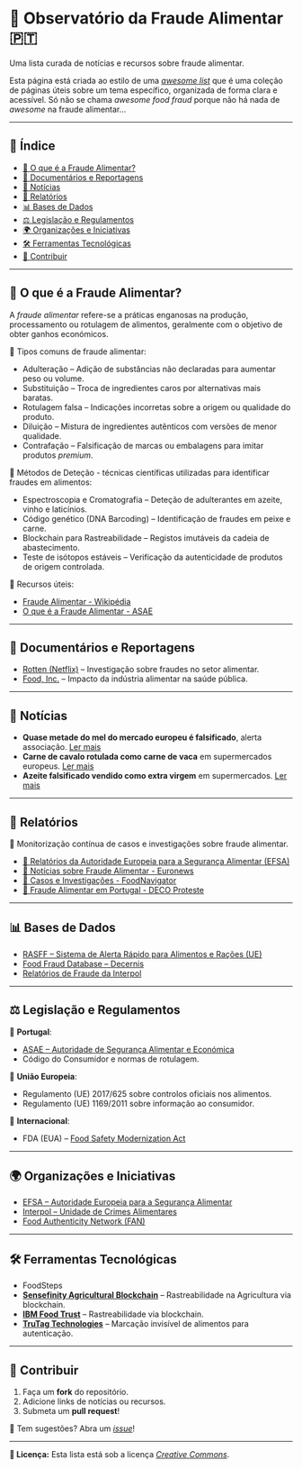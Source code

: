 # 📜 **Observatório da Fraude Alimentar** 🇵🇹

Uma lista curada de notícias e recursos sobre fraude alimentar.

Esta página está criada ao estilo de uma *[awesome list](https://github.com/sindresorhus/awesome)* que é uma coleção de páginas úteis sobre um tema específico, organizada de forma clara e acessível.
Só não se chama *awesome food fraud* porque não há nada de *awesome* na fraude alimentar...

---

## 📌 **Índice**

- [📖 O que é a Fraude Alimentar?](#-o-que-é-a-fraude-alimentar)
- [🎥 Documentários e Reportagens](#-documentários-e-reportagens)
- [📰 Notícias](#-notícias)
- [📄 Relatórios](#-relatórios)
- [📊 Bases de Dados](#-bases-de-dados)
- [⚖️ Legislação e Regulamentos](#️-legislação-e-regulamentos)
- [🌍 Organizações e Iniciativas](#-organizações-e-iniciativas)
- [🛠 Ferramentas Tecnológicas](#-ferramentas-tecnológicas)
- [🙌 Contribuir](#-contribuir)

---

## 📖 **O que é a Fraude Alimentar?**

A *fraude alimentar* refere-se a práticas enganosas na produção, processamento ou rotulagem de alimentos, geralmente com o objetivo de obter ganhos económicos.

🔹 Tipos comuns de fraude alimentar:

- Adulteração – Adição de substâncias não declaradas para aumentar peso ou volume.
- Substituição – Troca de ingredientes caros por alternativas mais baratas.
- Rotulagem falsa – Indicações incorretas sobre a origem ou qualidade do produto.
- Diluição – Mistura de ingredientes autênticos com versões de menor qualidade.
- Contrafação – Falsificação de marcas ou embalagens para imitar produtos *premium*.

🔬 Métodos de Deteção - técnicas científicas utilizadas para identificar fraudes em alimentos:

- Espectroscopia e Cromatografia – Deteção de adulterantes em azeite, vinho e laticínios.
- Código genético (DNA Barcoding) – Identificação de fraudes em peixe e carne.
- Blockchain para Rastreabilidade – Registos imutáveis da cadeia de abastecimento.
- Teste de isótopos estáveis – Verificação da autenticidade de produtos de origem controlada.

📌 Recursos úteis:

- [Fraude Alimentar - Wikipédia](https://pt.wikipedia.org/wiki/Fraude_alimentar)
- [O que é a Fraude Alimentar - ASAE](https://www.asae.gov.pt/inspecao-fiscalizacao/fraude-alimentar/o-que-e-a-fraude-alimentar.aspx)

---

## 🎥 **Documentários e Reportagens**

- [Rotten (Netflix)](https://www.netflix.com/title/80146284) – Investigação sobre fraudes no setor alimentar.
- [Food, Inc.](https://www.imdb.com/title/tt1286537/) – Impacto da indústria alimentar na saúde pública.

---

## 📰 **Notícias**

- **Quase metade do mel do mercado europeu é falsificado**, alerta associação. [Ler mais](https://www.publico.pt/2024/10/17/azul/noticia/quase-metade-mel-mercado-europeu-falsificado-alerta-associacao-2108300)
- **Carne de cavalo rotulada como carne de vaca** em supermercados europeus. [Ler mais](https://www.theguardian.com/uk/2013/may/10/horsemeat-scandal-fear-culprits-justice)
- **Azeite falsificado vendido como extra virgem** em supermercados. [Ler mais](https://elpais.com/sociedad/2023-06-30/golpe-al-fraude-del-aceite-de-oliva-143000-litros-se-vendian-como-virgen-extra-y-eran-mezclas-con-otras-grasas.html)

---

## 📄 **Relatórios**

🔎 Monitorização contínua de casos e investigações sobre fraude alimentar.

- [🔗 Relatórios da Autoridade Europeia para a Segurança Alimentar (EFSA)](https://www.efsa.europa.eu/en/publications)
- [🔗 Notícias sobre Fraude Alimentar - Euronews](https://www.euronews.com/tag/food-fraud)
- [🔗 Casos e Investigações - FoodNavigator](https://www.foodnavigator.com/)
- [🔗 Fraude Alimentar em Portugal - DECO Proteste](https://www.deco.proteste.pt/)

---

## 📊 **Bases de Dados**

- [RASFF – Sistema de Alerta Rápido para Alimentos e Rações (UE)](https://webgate.ec.europa.eu/rasff-window/screen/)
- [Food Fraud Database – Decernis](https://decernis.com/solutions/food-fraud-database/)
- [Relatórios de Fraude da Interpol](https://www.interpol.int/Crimes/Illicit-goods/Food-crime)

---

## ⚖️ **Legislação e Regulamentos**

📌 **Portugal**:

- [ASAE – Autoridade de Segurança Alimentar e Económica](https://www.asae.gov.pt/)
- Código do Consumidor e normas de rotulagem.

📌 **União Europeia**:

- Regulamento (UE) 2017/625 sobre controlos oficiais nos alimentos.
- Regulamento (UE) 1169/2011 sobre informação ao consumidor.

📌 **Internacional**:

- FDA (EUA) – [Food Safety Modernization Act](https://www.fda.gov/food/food-safety-modernization-act-fsma)

---

## 🌍 **Organizações e Iniciativas**

- [EFSA – Autoridade Europeia para a Segurança Alimentar](https://www.efsa.europa.eu/)
- [Interpol – Unidade de Crimes Alimentares](https://www.interpol.int/)
- [Food Authenticity Network (FAN)](https://www.foodauthenticity.global/)

---

## 🛠 **Ferramentas Tecnológicas**

- FoodSteps
- **[Sensefinity Agricultural Blockchain](https://www.sensefinity.com/prr)** – Rastreabilidade na Agricultura via blockchain.
- **[IBM Food Trust](https://www.ibm.com/docs/en/food-trust?topic=overview)** – Rastreabilidade via blockchain.
- **[TruTag Technologies](https://www.trutags.com/)** – Marcação invisível de alimentos para autenticação.

---

## 🙌 **Contribuir**

1. Faça um **fork** do repositório.
2. Adicione links de notícias ou recursos.
3. Submeta um **pull request**!

📢 Tem sugestões? Abra um *[issue](https://github.com/SensefinityCloud/observatorio-fraude-alimentar/issues)*!

---

**📜 Licença:** Esta lista está sob a licença *[Creative Commons](https://creativecommons.org/licenses/by/4.0/)*.
